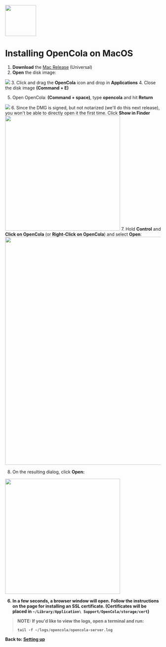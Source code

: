 <img src="../../img/pull-tab.svg" width="100" />

# Installing OpenCola on MacOS

1. <strong>Download</strong> the [Mac Release](https://github.com/johnmidgley/opencola-alpha/releases/download/1.1.6/OpenCola-MacOS-1.1.6.dmg) (Universal)
2. <Strong>Open</strong> the disk image:
<img src="img/open-dmg.png">
3. Click and drag the <strong>OpenCola</strong> icon and drop in <strong>Applications</strong>
4. Close the disk image <strong>(Command + E)</strong>

<!--
> If need, remove the app from qurantine: <br/>
> ``` xattr -d com.apple.quarantine /Applications/OpenCola.app/  ```
-->
5. Open OpenCola: <strong>(Command + space)</strong>, type <strong>opencola</strong> and hit <strong>Return</strong>
<img src="img/spotlight-search.png">
6. Since the DMG is signed, but not notarized (we'll do this next release), you won't be able to directly open it the first time. Click <strong>Show in Finder</strong>
<img src="img/cannot-be-opened.png" width="372" />
7. Hold <strong>Control</strong> and <strong>Click on OpenCola</strong> (or <strong>Right-Click on OpenCola</strong>) and select <strong>Open</strong>:
<img src="img/open-from-finder.png" width="737"/>

8. On the resulting dialog, click <strong>Open<strong>:
<img src="img/second-open.png" width="372" />

6. In a few seconds, a browser window will open. Follow the instructions on the page for installing an SSL certificate. (Certificates will be placed in ```~/Library/Application\ Support/OpenCola/storage/cert```)

> NOTE: If you'd like to view the logs, open a terminal and run:
> ```
> tail -f ~/logs/opencola/opencola-server.log
> ```

Back to: [Setting up](../../README.md#setting-up)

